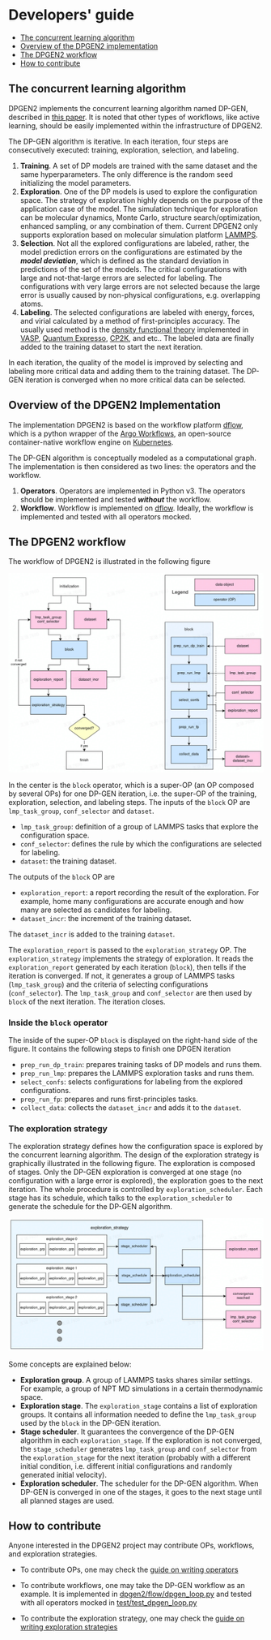 # Developers' guide

- [The concurrent learning algorithm](#the-concurrent-learning-algorithm)
- [Overview of the DPGEN2 implementation](#overview-of-the-dpgen2-implementation)
- [The DPGEN2 workflow](#the-dpgen2-workflow)
- [How to contribute](#how-to-contribute)

## The concurrent learning algorithm

DPGEN2 implements the concurrent learning algorithm named DP-GEN, described in [this paper](https://doi.org/10.1016/j.cpc.2020.107206). It is noted that other types of workflows, like active learning, should be easily implemented within the infrastructure of DPGEN2.

The DP-GEN algorithm is iterative. In each iteration, four steps are consecutively executed: training, exploration, selection, and labeling.

1. **Training**. A set of DP models are trained with the same dataset and the same hyperparameters. The only difference is the random seed initializing the model parameters.
2. **Exploration**. One of the DP models is used to explore the configuration space. The strategy of exploration highly depends on the purpose of the application case of the model. The simulation technique for exploration can be molecular dynamics, Monte Carlo, structure search/optimization, enhanced sampling, or any combination of them. Current DPGEN2 only supports exploration based on molecular simulation platform [LAMMPS](https://www.lammps.org/).
3. **Selection**. Not all the explored configurations are labeled, rather, the model prediction errors on the configurations are estimated by the ***model deviation***, which is defined as the standard deviation in predictions of the set of the models. The critical configurations with large and not-that-large errors are selected for labeling. The configurations with very large errors are not selected because the large error is usually caused by non-physical configurations, e.g. overlapping atoms.
4. **Labeling**. The selected configurations are labeled with energy, forces, and virial calculated by a method of first-principles accuracy. The usually used method is the [density functional theory](https://doi.org/10.1103/PhysRev.140.A1133) implemented in [VASP](https://www.vasp.at/), [Quantum Expresso](https://www.quantum-espresso.org/), [CP2K](https://www.cp2k.org/), and etc.. The labeled data are finally added to the training dataset to start the next iteration.

In each iteration, the quality of the model is improved by selecting and labeling more critical data and adding them to the training dataset. The DP-GEN iteration is converged when no more critical data can be selected.

## Overview of the DPGEN2 Implementation

The implementation DPGEN2 is based on the workflow platform [dflow](https://github.com/dptech-corp/dflow), which is a python wrapper of the [Argo Workflows](https://argoproj.github.io/workflows/), an open-source container-native workflow engine on [Kubernetes](https://kubernetes.io/).

The DP-GEN algorithm is conceptually modeled as a computational graph. The implementation is then considered as two lines: the operators and the workflow.
1. **Operators**. Operators are implemented in Python v3. The operators should be implemented and tested ***without*** the workflow.
2. **Workflow**. Workflow is implemented on [dflow](https://github.com/dptech-corp/dflow). Ideally, the workflow is implemented and tested with all operators mocked.


## The DPGEN2 workflow

The workflow of DPGEN2 is illustrated in the following figure

![dpgen flowchart](./figs/dpgen-flowchart.jpg)

In the center is the `block` operator, which is a super-OP (an OP composed by several OPs) for one DP-GEN iteration, i.e. the super-OP of the training, exploration, selection, and labeling steps. The inputs of the `block` OP are `lmp_task_group`, `conf_selector` and `dataset`.
- `lmp_task_group`: definition of a group of LAMMPS tasks that explore the configuration space.
- `conf_selector`: defines the rule by which the configurations are selected for labeling.
- `dataset`: the training dataset.

The outputs of the `block` OP are
- `exploration_report`: a report recording the result of the exploration. For example, home many configurations are accurate enough and how many are selected as candidates for labeling.
- `dataset_incr`: the increment of the training dataset.

The `dataset_incr` is added to the training `dataset`.

The `exploration_report` is passed to the `exploration_strategy` OP. The `exploration_strategy` implements the strategy of exploration. It reads the `exploration_report` generated by each iteration (`block`), then tells if the iteration is converged. If not, it generates a group of LAMMPS tasks (`lmp_task_group`) and the criteria of selecting configurations (`conf_selector`). The `lmp_task_group` and `conf_selector` are then used by `block` of the next iteration. The iteration closes.

### Inside the `block` operator

The inside of the super-OP `block` is displayed on the right-hand side of the figure. It contains the following steps to finish one DPGEN iteration
- `prep_run_dp_train`: prepares training tasks of DP models and runs them.
- `prep_run_lmp`: prepares the LAMMPS exploration tasks and runs them.
- `select_confs`: selects configurations for labeling from the explored configurations.
- `prep_run_fp`: prepares and runs first-principles tasks.
- `collect_data`: collects the `dataset_incr` and adds it to the `dataset`.


### The exploration strategy

The exploration strategy defines how the configuration space is explored by the concurrent learning algorithm.  The design of the exploration strategy is graphically illustrated in the following figure. The exploration is composed of stages. Only the DP-GEN exploration is converged at one stage (no configuration with a large error is explored), the exploration goes to the next iteration. The whole procedure is controlled by `exploration_scheduler`. Each stage has its schedule, which talks to the `exploration_scheduler` to generate the schedule for the DP-GEN algorithm.

![exploration strategy](./figs/exploration-strategy.jpg)

Some concepts are explained below:

- **Exploration group**. A group of LAMMPS tasks shares similar settings. For example, a group of NPT MD simulations in a certain thermodynamic space.
- **Exploration stage**. The `exploration_stage` contains a list of exploration groups. It contains all information needed to define the `lmp_task_group` used by the `block` in the DP-GEN iteration.
- **Stage scheduler**. It guarantees the convergence of the DP-GEN algorithm in each `exploration_stage`. If the exploration is not converged, the `stage_scheduler`  generates `lmp_task_group` and `conf_selector` from the `exploration_stage` for the next iteration (probably with a different initial condition, i.e. different initial configurations and randomly generated initial velocity).
- **Exploration scheduler**. The scheduler for the DP-GEN algorithm. When DP-GEN is converged in one of the stages, it goes to the next stage until all planned stages are used.


## How to contribute

Anyone interested in the DPGEN2 project may contribute OPs, workflows, and exploration strategies.

- To contribute OPs, one may check the [guide on writing operators](./operator.md)

- To contribute workflows, one may take the DP-GEN workflow as an example. It is implemented in [dpgen2/flow/dpgen_loop.py](https://github.com/wanghan-iapcm/dpgen2/blob/master/dpgen2/flow/dpgen_loop.py) and tested with all operators mocked in [test/test_dpgen_loop.py](https://github.com/wanghan-iapcm/dpgen2/blob/master/tests/test_dpgen_loop.py)

- To contribute the exploration strategy, one may check the [guide on writing exploration strategies](./exploration.md)
